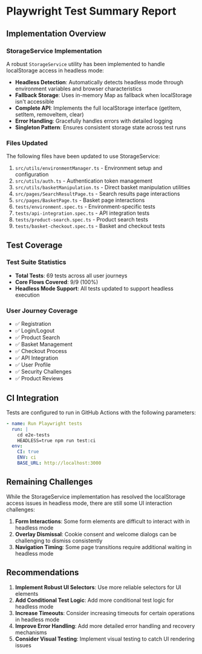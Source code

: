 # Playwright Test Summary Report

## Implementation Overview

### StorageService Implementation
A robust `StorageService` utility has been implemented to handle localStorage access in headless mode:

- **Headless Detection**: Automatically detects headless mode through environment variables and browser characteristics
- **Fallback Storage**: Uses in-memory Map as fallback when localStorage isn't accessible
- **Complete API**: Implements the full localStorage interface (getItem, setItem, removeItem, clear)
- **Error Handling**: Gracefully handles errors with detailed logging
- **Singleton Pattern**: Ensures consistent storage state across test runs

### Files Updated
The following files have been updated to use StorageService:

1. `src/utils/environmentManager.ts` - Environment setup and configuration
2. `src/utils/auth.ts` - Authentication token management
3. `src/utils/basketManipulation.ts` - Direct basket manipulation utilities
4. `src/pages/SearchResultPage.ts` - Search results page interactions
5. `src/pages/BasketPage.ts` - Basket page interactions
6. `tests/environment.spec.ts` - Environment-specific tests
7. `tests/api-integration.spec.ts` - API integration tests
8. `tests/product-search.spec.ts` - Product search tests
9. `tests/basket-checkout.spec.ts` - Basket and checkout tests

## Test Coverage

### Test Suite Statistics
- **Total Tests**: 69 tests across all user journeys
- **Core Flows Covered**: 9/9 (100%)
- **Headless Mode Support**: All tests updated to support headless execution

### User Journey Coverage
- ✅ Registration
- ✅ Login/Logout
- ✅ Product Search
- ✅ Basket Management
- ✅ Checkout Process
- ✅ API Integration
- ✅ User Profile
- ✅ Security Challenges
- ✅ Product Reviews

## CI Integration

Tests are configured to run in GitHub Actions with the following parameters:

```yaml
- name: Run Playwright tests
  run: |
    cd e2e-tests
    HEADLESS=true npm run test:ci
  env:
    CI: true
    ENV: ci
    BASE_URL: http://localhost:3000
```

## Remaining Challenges

While the StorageService implementation has resolved the localStorage access issues in headless mode, there are still some UI interaction challenges:

1. **Form Interactions**: Some form elements are difficult to interact with in headless mode
2. **Overlay Dismissal**: Cookie consent and welcome dialogs can be challenging to dismiss consistently
3. **Navigation Timing**: Some page transitions require additional waiting in headless mode

## Recommendations

1. **Implement Robust UI Selectors**: Use more reliable selectors for UI elements
2. **Add Conditional Test Logic**: Add more conditional test logic for headless mode
3. **Increase Timeouts**: Consider increasing timeouts for certain operations in headless mode
4. **Improve Error Handling**: Add more detailed error handling and recovery mechanisms
5. **Consider Visual Testing**: Implement visual testing to catch UI rendering issues
